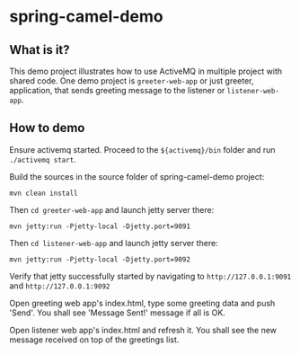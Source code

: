 spring-camel-demo
=================

## What is it?

This demo project illustrates how to use ActiveMQ in multiple project with shared code.
One demo project is ``greeter-web-app`` or just greeter, application, that sends greeting message to the listener or ``listener-web-app``.

## How to demo

Ensure activemq started. Proceed to the ``${activemq}/bin`` folder and run ``./activemq start``.


Build the sources in the source folder of spring-camel-demo project:

```
mvn clean install
```

Then ``cd greeter-web-app`` and launch jetty server there:

```
mvn jetty:run -Pjetty-local -Djetty.port=9091
```

Then ``cd listener-web-app`` and launch jetty server there:

```
mvn jetty:run -Pjetty-local -Djetty.port=9092
```

Verify that jetty successfully started by navigating to ``http://127.0.0.1:9091`` and ``http://127.0.0.1:9092``

Open greeting web app's index.html, type some greeting data and push 'Send'.
You shall see 'Message Sent!' message if all is OK.

Open listener web app's index.html and refresh it.
You shall see the new message received on top of the greetings list.


